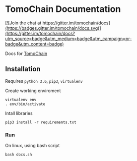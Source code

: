 # TomoChain Documentation

[![Join the chat at https://gitter.im/tomochain/docs](https://badges.gitter.im/tomochain/docs.svg)](https://gitter.im/tomochain/docs?utm_source=badge&utm_medium=badge&utm_campaign=pr-badge&utm_content=badge)

Docs for [TomoChain](https://docs.tomochain.com)

## Installation

Requires `python 3.6`, `pip3`, `virtualenv`

Create working enviroment
```
virtualenv env
. env/bin/activate

```

Intall libraries
```
pip3 install -r requirements.txt
```

### Run
On linux, using bash script
```
bash docs.sh
```
